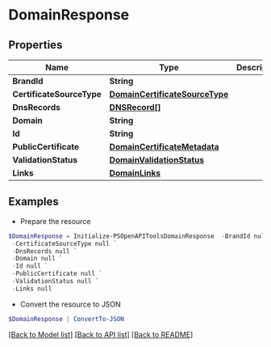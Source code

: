 # DomainResponse
## Properties

Name | Type | Description | Notes
------------ | ------------- | ------------- | -------------
**BrandId** | **String** |  | [optional] 
**CertificateSourceType** | [**DomainCertificateSourceType**](DomainCertificateSourceType.md) |  | [optional] 
**DnsRecords** | [**DNSRecord[]**](DNSRecord.md) |  | [optional] 
**Domain** | **String** |  | [optional] 
**Id** | **String** |  | [optional] 
**PublicCertificate** | [**DomainCertificateMetadata**](DomainCertificateMetadata.md) |  | [optional] 
**ValidationStatus** | [**DomainValidationStatus**](DomainValidationStatus.md) |  | [optional] 
**Links** | [**DomainLinks**](DomainLinks.md) |  | [optional] 

## Examples

- Prepare the resource
```powershell
$DomainResponse = Initialize-PSOpenAPIToolsDomainResponse  -BrandId null `
 -CertificateSourceType null `
 -DnsRecords null `
 -Domain null `
 -Id null `
 -PublicCertificate null `
 -ValidationStatus null `
 -Links null
```

- Convert the resource to JSON
```powershell
$DomainResponse | ConvertTo-JSON
```

[[Back to Model list]](../README.md#documentation-for-models) [[Back to API list]](../README.md#documentation-for-api-endpoints) [[Back to README]](../README.md)

